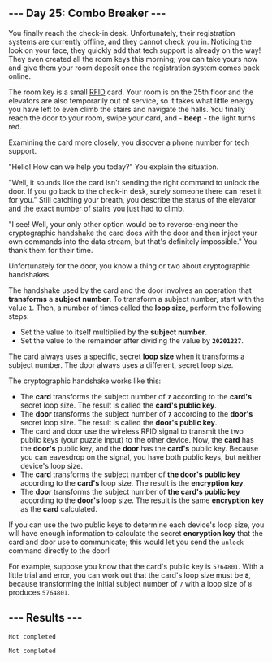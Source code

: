 <article class="day-desc"><h2>--- Day 25: Combo Breaker ---</h2><p>You finally reach the check-in desk. Unfortunately, their registration systems are currently offline, and they cannot check you in. Noticing the look on your face, they quickly add that tech support is already on the way! They even created all the room keys this morning; you can take yours now and give them your room deposit once the registration system comes back online.</p>
<p>The room key is a small <a href="https://en.wikipedia.org/wiki/Radio-frequency_identification" target="_blank">RFID</a> card. Your room is on the 25th floor and the elevators are also temporarily out of service, so it takes what little energy you have left to even climb the stairs and navigate the halls. You finally reach the door to your room, swipe your card, and - <b>beep</b> - the light turns red.</p>
<p>Examining the card more closely, you discover a phone number for tech support.</p>
<p>"Hello! How can we help you today?" You explain the situation.</p>
<p>"Well, it sounds like the card isn't sending the right command to unlock the door. If you go back to the check-in desk, surely someone there can reset it for you." Still catching your breath, you describe the status of the elevator and the exact number of stairs you just had to climb.</p>
<p>"I see! Well, your only other option would be to reverse-engineer the cryptographic handshake the card does with the door and then inject your own commands into the data stream, but that's definitely impossible." You thank them for their time.</p>
<p>Unfortunately for the door, you know a thing or two about cryptographic handshakes.</p>
<p>The handshake used by the card and the door involves an operation that <b>transforms</b> a <b>subject number</b>. To transform a subject number, start with the value <code>1</code>. Then, a number of times called the <b>loop size</b>, perform the following steps:</p>
<ul>
<li>Set the value to itself multiplied by the <b>subject number</b>.</li>
<li>Set the value to the remainder after dividing the value by <b><code>20201227</code></b>.</li>
</ul>
<p>The card always uses a specific, secret <b>loop size</b> when it transforms a subject number. The door always uses a different, secret loop size.</p>
<p>The cryptographic handshake works like this:</p>
<ul>
<li>The <b>card</b> transforms the subject number of <b><code>7</code></b> according to the <b>card's</b> secret loop size. The result is called the <b>card's public key</b>.</li>
<li>The <b>door</b> transforms the subject number of <b><code>7</code></b> according to the <b>door's</b> secret loop size. The result is called the <b>door's public key</b>.</li>
<li>The card and door use the wireless RFID signal to transmit the two public keys (your puzzle input) to the other device. Now, the <b>card</b> has the <b>door's</b> public key, and the <b>door</b> has the <b>card's</b> public key. Because you can eavesdrop on the signal, you have both public keys, but neither device's loop size.</li>
<li>The <b>card</b> transforms the subject number of <b>the door's public key</b> according to the <b>card's</b> loop size. The result is the <b>encryption key</b>.</li>
<li>The <b>door</b> transforms the subject number of <b>the card's public key</b> according to the <b>door's</b> loop size. The result is the same <b>encryption key</b> as the <b>card</b> calculated.</li>
</ul>
<p>If you can use the two public keys to determine each device's loop size, you will have enough information to calculate the secret <b>encryption key</b> that the card and door use to communicate; this would let you send the <code>unlock</code> command directly to the door!</p>
<p>For example, suppose you know that the card's public key is <code>5764801</code>. With a little trial and error, you can work out that the card's loop size must be <b><code>8</code></b>, because transforming the initial subject number of <code>7</code> with a loop size of <code>8</code> produces <code>5764801</code>.</p>



</article>

<form method="post" action="25/answer"><input type="hidden" name="level" value="1"></form>
<h2>--- Results ---</h2>
<pre><code>Not completed</code></pre>
<pre><code>Not completed</code></pre>